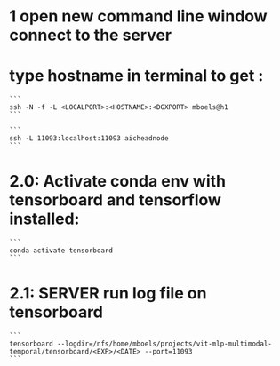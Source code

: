 

# 1 open new command line window connect to the server

# type hostname in terminal to get <hostname>:
    ```
    ssh -N -f -L <LOCALPORT>:<HOSTNAME>:<DGXPORT> mboels@h1
    ```

    ```
	ssh -L 11093:localhost:11093 aicheadnode
    ```

# 2.0: Activate conda env with tensorboard and tensorflow installed:
    ```
    conda activate tensorboard
    ```

# 2.1: SERVER run log file on tensorboard 
    ```
    tensorboard --logdir=/nfs/home/mboels/projects/vit-mlp-multimodal-temporal/tensorboard/<EXP>/<DATE> --port=11093
    ```